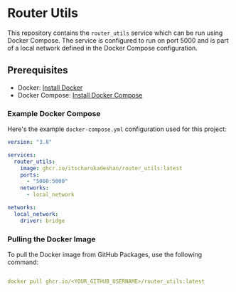 # Router Utils

This repository contains the `router_utils` service which can be run using Docker Compose. The service is configured to run on port 5000 and is part of a local network defined in the Docker Compose configuration.


## Prerequisites

- Docker: [Install Docker](https://docs.docker.com/get-docker/)
- Docker Compose: [Install Docker Compose](https://docs.docker.com/compose/install/)


### Example Docker Compose

Here's the example `docker-compose.yml` configuration used for this project:

```yaml
version: "3.8"

services:
  router_utils:
    image: ghcr.io/itscharukadeshan/router_utils:latest
    ports:
      - "5000:5000"
    networks:
      - local_network

networks:
  local_network:
    driver: bridge

```

### Pulling the Docker Image

To pull the Docker image from GitHub Packages, use the following command:

```yaml

docker pull ghcr.io/<YOUR_GITHUB_USERNAME>/router_utils:latest

```
